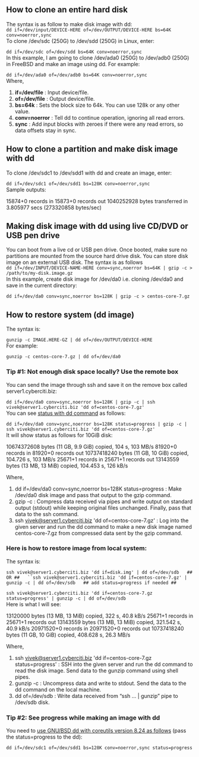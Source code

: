 ## How to clone an entire hard disk

The syntax is as follow to make disk image with dd:  
`dd if=/dev/input/DEVICE-HERE of=/dev/OUTPUT/DEVICE-HERE bs=64K conv=noerror,sync`  
To clone /dev/sdc (250G) to /dev/sdd (250G) in Linux, enter:  

`dd if=/dev/sdc of=/dev/sdd bs=64K conv=noerror,sync`  
In this example, I am going to clone /dev/ada0 (250G) to /dev/adb0 (250G) in FreeBSD and make an image using dd. For example:  

`dd if=/dev/ada0 of=/dev/adb0 bs=64K conv=noerror,sync`  
Where,

1. **if=/dev/file** : Input device/file.
2. **of=/dev/file** : Output device/file.
3. **bs=64k** : Sets the block size to 64k. You can use 128k or any other value.
4. **conv=noerror** : Tell dd to continue operation, ignoring all read errors.
5. **sync** : Add input blocks with zeroes if there were any read errors, so data offsets stay in sync.

## How to clone a partition and make disk image with dd

To clone /dev/sdc1 to /dev/sdd1 with dd and create an image, enter:  

`dd if=/dev/sdc1 of=/dev/sdd1 bs=128K conv=noerror,sync`  
Sample outputs:

15874+0 records in
15873+0 records out
1040252928 bytes transferred in 3.805977 secs (273320858 bytes/sec)

## Making disk image with dd using live CD/DVD or USB pen drive

You can boot from a live cd or USB pen drive. Once booted, make sure no partitions are mounted from the source hard drive disk. You can store disk image on an external USB disk. The syntax is as follows  
`dd if=/dev/INPUT/DEVICE-NAME-HERE conv=sync,noerror bs=64K | gzip -c > /path/to/my-disk.image.gz`  
In this example, create disk image for /dev/da0 i.e. cloning /dev/da0 and save in the current directory:  

`dd if=/dev/da0 conv=sync,noerror bs=128K | gzip -c > centos-core-7.gz`

## How to restore system (dd image)

The syntax is:  

`gunzip -c IMAGE.HERE-GZ | dd of=/dev/OUTPUT/DEVICE-HERE`  
For example:  

`gunzip -c centos-core-7.gz | dd of=/dev/da0`

### Tip #1: Not enough disk space locally? Use the remote box

You can send the image through ssh and save it on the remove box called server1.cyberciti.biz:  

`dd if=/dev/da0 conv=sync,noerror bs=128K | gzip -c | ssh vivek@server1.cyberciti.biz 'dd of=centos-core-7.gz'`  
You can see [status with dd command](https://www.cyberciti.biz/faq/linux-unix-dd-command-show-progress-while-coping/ "Linux dd Command Show Progress Copy Bar With Status") as follows:  

`dd if=/dev/da0 conv=sync,noerror bs=128K status=progress | gzip -c | ssh vivek@server1.cyberciti.biz 'dd of=centos-core-7.gz'`  
It will show status as follows for 10GiB disk:

10674372608 bytes (11 GB, 9.9 GiB) copied, 104 s, 103 MB/s 
81920+0 records in
81920+0 records out
10737418240 bytes (11 GB, 10 GiB) copied, 104.726 s, 103 MB/s
25671+1 records in
25671+1 records out
13143559 bytes (13 MB, 13 MiB) copied, 104.453 s, 126 kB/s

Where,

1. dd if=/dev/da0 conv=sync,noerror bs=128K status=progress : Make /dev/da0 disk image and pass that output to the gzip command.
2. gzip -c : Compress data received via pipes and write output on standard output (stdout) while keeping original files unchanged. Finally, pass that data to the ssh command.
3. ssh vivek@server1.cyberciti.biz 'dd of=centos-core-7.gz' : Log into the given server and run the dd command to make a new disk image named centos-core-7.gz from compressed data sent by the gzip command.

### Here is how to restore image from local system:

The syntax is:  

`ssh vivek@server1.cyberciti.biz 'dd if=disk.img' | dd of=/dev/sdb   ## OR ##   ``ssh vivek@server1.cyberciti.biz 'dd if=centos-core-7.gz' | gunzip -c | dd of=/dev/sdb   ## add status=progress if needed ##   `

`ssh vivek@server1.cyberciti.biz 'dd if=centos-core-7.gz status=progress' | gunzip -c | dd of=/dev/sdb`  
Here is what I will see:

13120000 bytes (13 MB, 13 MiB) copied, 322 s, 40.8 kB/s 
25671+1 records in
25671+1 records out
13143559 bytes (13 MB, 13 MiB) copied, 321.542 s, 40.9 kB/s
20971520+0 records in
20971520+0 records out
10737418240 bytes (11 GB, 10 GiB) copied, 408.628 s, 26.3 MB/s

Where,

1. ssh vivek@server1.cyberciti.biz 'dd if=centos-core-7.gz status=progress' : SSH into the given server and run the dd command to read the disk image. Send data to the gunzip command using shell pipes.
2. gunzip -c : Uncompress data and write to stdout. Send the data to the dd command on the local machine.
3. dd of=/dev/sdb : Write data received from “ssh ... | gunzip” pipe to /dev/sdb disk.

### Tip #2: See progress while making an image with dd

You need to [use GNU/BSD dd with coreutils version 8.24 as follows](https://www.cyberciti.biz/faq/linux-unix-dd-command-show-progress-while-coping/ "Linux dd Command Show Progress Copy Bar With Status") (pass the status=progress to the dd):  

`dd if=/dev/sdc1 of=/dev/sdd1 bs=128K conv=noerror,sync status=progress`